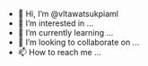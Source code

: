 - 👋 Hi, I’m @vltawatsukpiaml
- 👀 I’m interested in ...
- 🌱 I’m currently learning ...
- 💞️ I’m looking to collaborate on ...
- 📫 How to reach me ...

<!---
vltawatsukpiaml/vltawatsukpiaml is a ✨ special ✨ repository because its `README.md` (this file) appears on your GitHub profile.
You can click the Preview link to take a look at your changes.
--->
